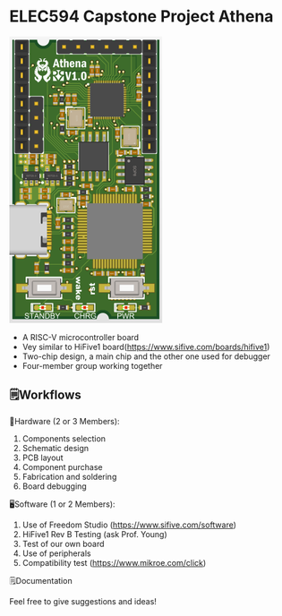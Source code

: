 # ELEC594 Capstone Project Athena

<img src="./assets/image-20230208013856441.png" alt="image-20230208013856441" style="zoom:50%;" />

- A RISC-V microcontroller board
- Vey similar to HiFive1 board(https://www.sifive.com/boards/hifive1)
- Two-chip design, a main chip and the other one used for debugger
- Four-member group working together

## 🗒️Workflows

🔨Hardware (2 or 3 Members):

1. Components selection
2. Schematic design
3. PCB layout
4. Component purchase
5. Fabrication and soldering
6. Board debugging

🖥️Software (1 or 2 Members):

1. Use of Freedom Studio (https://www.sifive.com/software)
2. HiFive1 Rev B Testing (ask Prof. Young)
3. Test of our own board
4. Use of peripherals
5. Compatibility test (https://www.mikroe.com/click)

🗒️Documentation



Feel free to give suggestions and ideas!